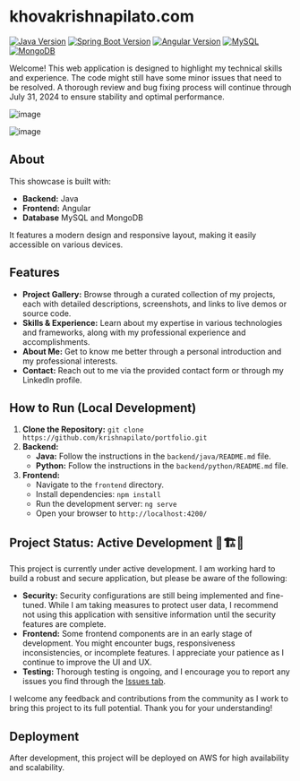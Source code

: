# khovakrishnapilato.com

[![Java Version](https://img.shields.io/badge/Java-21-blue?style=flat&logo=java)](https://www.oracle.com/java/technologies/javase/jdk21-archive-downloads.html)
[![Spring Boot Version](https://img.shields.io/badge/Spring%20Boot-3.3.1-brightgreen?style=flat&logo=spring-boot)](https://spring.io/projects/spring-boot)
[![Angular Version](https://img.shields.io/badge/Angular-18.0.5-red?style=flat&logo=angular)](https://angular.io/)
[![MySQL](https://img.shields.io/badge/MySQL-8.0.32-blue?style=flat&logo=mysql)](https://dev.mysql.com/downloads/mysql/)
[![MongoDB](https://img.shields.io/badge/MongoDB-6.0-green?style=flat&logo=mongodb)](https://www.mongodb.com/)

Welcome! This web application is designed to highlight my technical skills and experience. The code might still have some minor issues that need to be resolved. A thorough review and bug fixing process will continue through July 31, 2024 to ensure stability and optimal performance.

![image](https://github.com/user-attachments/assets/cb0627c9-2318-4e5d-94d0-1e38400af14b)

![image](https://github.com/user-attachments/assets/409e9a90-d815-44fc-826f-7f89dc1b6a40)

## About

This showcase is built with:

* **Backend:** Java
* **Frontend:** Angular
* **Database** MySQL and MongoDB

It features a modern design and responsive layout, making it easily accessible on various devices.

## Features

* **Project Gallery:** Browse through a curated collection of my projects, each with detailed descriptions, screenshots, and links to live demos or source code.
* **Skills & Experience:** Learn about my expertise in various technologies and frameworks, along with my professional experience and accomplishments.
* **About Me:** Get to know me better through a personal introduction and my professional interests.
* **Contact:** Reach out to me via the provided contact form or through my LinkedIn profile.

## How to Run (Local Development)

1. **Clone the Repository:** `git clone https://github.com/krishnapilato/portfolio.git`
2. **Backend:**
   * **Java:** Follow the instructions in the `backend/java/README.md` file.
   * **Python:** Follow the instructions in the `backend/python/README.md` file.
3. **Frontend:**
   * Navigate to the `frontend` directory.
   * Install dependencies: `npm install`
   * Run the development server: `ng serve`
   * Open your browser to `http://localhost:4200/`

## Project Status: Active Development 🚧🏗️🔨

This project is currently under active development. I am working hard to build a robust and secure application, but please be aware of the following:

* **Security:** Security configurations are still being implemented and fine-tuned. While I am taking measures to protect user data, I recommend not using this application with sensitive information until the security features are complete.
* **Frontend:** Some frontend components are in an early stage of development. You might encounter bugs, responsiveness inconsistencies, or incomplete features. I appreciate your patience as I continue to improve the UI and UX.
* **Testing:** Thorough testing is ongoing, and I encourage you to report any issues you find through the [Issues tab](https://github.com/krishnapilato/portfolio/issues).

I welcome any feedback and contributions from the community as I work to bring this project to its full potential. Thank you for your understanding!

## Deployment

After development, this project will be deployed on AWS for high availability and scalability.
